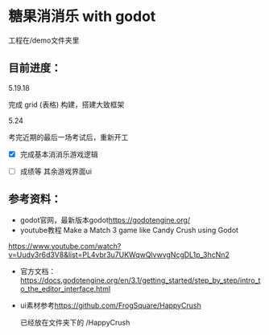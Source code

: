 # 糖果消消乐 with godot

工程在/demo文件夹里

## 目前进度：

5.19.18

完成 grid (表格) 构建，搭建大致框架

5.24

考完近期的最后一场考试后，重新开工

- [x] 完成基本消消乐游戏逻辑

- [ ] 成绩等 其余游戏界面ui

## 参考资料：

- godot官网，最新版本godot<https://godotengine.org/>
- youtube教程 Make a Match 3 game like Candy Crush using Godot

<https://www.youtube.com/watch?v=Uudy3r6d3V8&list=PL4vbr3u7UKWqwQlvwvgNcgDL1p_3hcNn2>

- 官方文档： <https://docs.godotengine.org/en/3.1/getting_started/step_by_step/intro_to_the_editor_interface.html>

- ui素材参考<https://github.com/FrogSquare/HappyCrush>

  已经放在文件夹下的 /HappyCrush